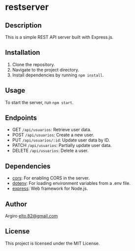 # restserver

## Description

This is a simple REST API server built with Express.js.

## Installation

1. Clone the repository.
2. Navigate to the project directory.
3. Install dependencies by running `npm install`.

## Usage

To start the server, run `npm start`.

## Endpoints

- GET `/api/usuarios`: Retrieve user data.
- POST `/api/usuarios`: Create a new user.
- PUT `/api/usuarios/:id`: Update user data by ID.
- PATCH `/api/usuarios`: Partially update user data.
- DELETE `/api/usuarios`: Delete a user.

## Dependencies

- [cors](https://www.npmjs.com/package/cors): For enabling CORS in the server.
- [dotenv](https://www.npmjs.com/package/dotenv): For loading environment variables from a .env file.
- [express](https://www.npmjs.com/package/express): Web framework for Node.js.

## Author

Argiro <elto.82@gmail.com>

## License

This project is licensed under the MIT License.
